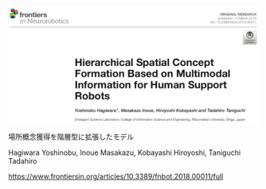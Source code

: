 ![論文](https://github.com/soraKING44/survey_paper/blob/images/spatial_concept/English/Hierarchical%20Spatial%20Concept%20Formation%20Based%20on%20Multimodal%20Information%20for%20Human%20Support%20Robots.png)

場所概念獲得を階層型に拡張したモデル

Hagiwara Yoshinobu, Inoue Masakazu, Kobayashi Hiroyoshi, Taniguchi Tadahiro

https://www.frontiersin.org/articles/10.3389/fnbot.2018.00011/full
